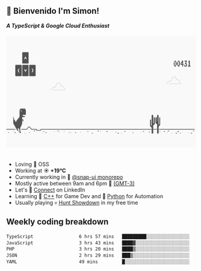 <h2>🤙 <b>Bienvenido I'm Simon!&nbsp;</b></h2>
<b><i>A TypeScript & Google Cloud Enthusiast</i></b>
<br/><br/>

<section>
  <img src="./static/banner.gif" height=300 width=1000>
</section>

<br>

<ul>
  <li>
     Loving 🤍 OSS
  </li>
  <li>
		<!--START_SECTION:weather-->
		Working at <b>☀️   +19°C</b>
		<!--END_SECTION:weather-->
  </li>
  <li>
    Currently working in 🎨&nbsp;<a href=https://github.com/snapverse/snap-ui target=_blank>@snap-ui monorepo</a>
  </li>
  <li>
    Mostly active between 9am and 6pm 🚩 <a href=https://onlinealarmkur.com/world/es target=_blank>(GMT-3)</a>
  </li>
  <li>
    Let's 🔗&nbsp;<a href=https://www.linkedin.com/in/itssimmons target=_blank>Connect</a> on LinkedIn
  </li>
  <li>
    Learning 👴&nbsp;<a href=https://images3.memedroid.com/images/UPLOADED755/65f2bce6734f6.webp target=_blank>C++</a> for Game Dev and 🐍&nbsp;<a href=https://qph.cf2.quoracdn.net/main-qimg-4472b6229cb75bf66ab531f3ebd4f975-lq target=_blank>Python</a> for Automation
  </li>
  <li>
    Usually playing 💀&nbsp;<a href=https://www.huntshowdown.com target=_blank>Hunt Showdown</a> in my free time
  </li>
</ul>

<h2><b>Weekly coding breakdown </b></h2>

<!--START_SECTION:waka-->

```txt
TypeScript                 6 hrs 57 mins   █████████░░░░░░░░░░░░░░░░   35.95 %
JavaScript                 3 hrs 43 mins   ████▓░░░░░░░░░░░░░░░░░░░░   19.26 %
PHP                        3 hrs 20 mins   ████▒░░░░░░░░░░░░░░░░░░░░   17.31 %
JSON                       2 hrs 29 mins   ███▒░░░░░░░░░░░░░░░░░░░░░   12.85 %
YAML                       49 mins         █░░░░░░░░░░░░░░░░░░░░░░░░   04.27 %
```

<!--END_SECTION:waka-->
